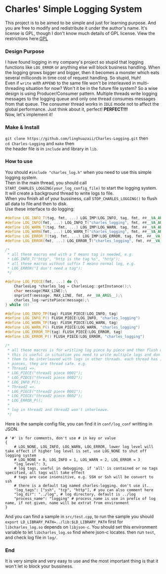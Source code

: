 # Charles' Simple Logging System
This project is to be aimed to be simple and just for learning purpose. And you are free to modify and redistribute it under the author's name. It's license is GPL, though I don't know much details of GPL license. View the restrictions here.[GPL](https://github.com/linghuazaii/Charles-Logging/blob/master/LICENSE)

### Design Purpose
I have found logging in my company's project so stupid that logging functions like `LOG_ERROR` or anything else will block business handling. When the logging grows bigger and bigger, then it becomes a monster which eats several milliconds in time cost of request handling. So stupid, Huh!   
Even if `write` with `APPEND` to the same file won't be interleaved in multi-threading situation for now? Won't it be in the future file system? So a wise design is using Producer/Consumer pattern. Multiple threads write logging messages to the logging queue and only one thread consumes messages from that queue. The consumer thread works in `IDLE` mode not to affect the global performance. Just think about it, perfect! **PERFECT!!!**  
Now, let's implement it!

### Make & Install
`git clone https://github.com/linghuazaii/Charles-Logging.git` then  
`cd Charles-Logging` and `make` then   
the header file is in `include` and library in `lib`. 

### How to use
You should `#include "charles_log.h"` when you need to use this simple logging system.  
Then in the main thread, you should call `START_CHARLES_LOGGING(your_log_config_file)` to start the logging system. It will create a background thread to write logs to file.  
When you finish all of your bussiness, call `STOP_CHARLES_LOGGING()` to flush all data to file and then to disk.  
Use these interface to do logging:  
```cpp
#define LOG_INFO_T(tag, fmt, ...) LOG_IMP(LOG_INFO, tag, fmt, ##__VA_ARGS__)
#define LOG_INFO(fmt, ...) LOG_INFO_T("charles_logging", fmt, ##__VA_ARGS__)
#define LOG_WARN_T(tag, fmt, ...) LOG_IMP(LOG_WARN, tag, fmt, ##__VA_ARGS__)
#define LOG_WARN(fmt, ...) LOG_WARN_T("charles_logging", fmt, ##__VA_ARGS__)
#define LOG_ERROR_T(tag, fmt, ...) LOG_IMP(LOG_ERROR, tag, fmt, ##__VA_ARGS__)
#define LOG_ERROR(fmt, ...) LOG_ERROR_T("charles_logging", fmt, ##__VA_ARGS__)

/* 
 * all these macros end with a T means tag is needed, e.g.
 * LOG_INFO_T("http", "http is the tag %s", "http");
 * all these macros without suffix T means normal log, e.g.
 * LOG_ERROR("I don't need a tag");
 */

#define LOG_PIECE(fmt, ...) do {\
    CharlesLog *charles_log = CharlesLog::getInstance();\
    char message[MAX_LINE];\
    snprintf(message, MAX_LINE, fmt, ##__VA_ARGS__);\
    charles_log->writePiece(message);\
} while (0)

#define LOG_INFO_TP(tag) FLUSH_PIECE(LOG_INFO, tag)
#define LOG_INFO_P() FLUSH_PIECE(LOG_INFO, "charles_logging")
#define LOG_WARN_TP(tag) FLUSH_PIECE(LOG_WARN, tag)
#define LOG_WARN_P() FLUSH_PIECE(LOG_WARN, "charles_logging")
#define LOG_ERROR_TP(tag) FLUSH_PIECE(LOG_ERROR, tag)
#define LOG_ERROR_P() FLUSH_PIECE(LOG_ERROR, "charles_logging")

/*
 * all these macros is for writling log piece by piece and then flush once.
 * this is useful in situation you need to write multiple logs and don't want
 * them to be interleaved with logs in other threads. each thread has it's own 
 * pieces, they are thread safe. e.g.
 * Thread1 =>. 
 * LOG_PIECE("thread1 piece 0001");
 * LOG_PIECE("thread1 piece 0002");
 * LOG_INFO_P();
 * Thread2 =>. 
 * LOG_PIECE("thread2 piece 0001");
 * LOG_PIECE("thread2 piece 0002");
 * LOG_ERROR_P();
 * 
 * log in thread1 and thread2 won't interleave.
 */
```
Here is the sample config file, you can find it in `conf/log_conf` writting in JSON.
```
# '#' is for comments, don't use # in key or value
{
    # LOG_NONE, LOG_INFO, LOG_WARN, LOG_ERROR, lower log level will take effect if higher log level is set, use LOG_NONE to shut off logging system
    # LOG_NONE = 0, LOG_INFO = 1, LOG_WARN = 2, LOG_ERROR = 3
    "log_level": 3,
    # log tags, useful in debugging. if 'all' is contained or no tags specified, all tags will take effect
    # tags are case insensitive, e.g. SSH or Ssh will be convert to ssh
    # there is a default tag named charles-logging. don't use it.
    "log_tags": ["ssh", "tcp", "http"], # you can also comment here
    "log_dir": "../log", # log directory, default is ../log
    "process_name": "logging" # process_name is use in prefix of log name, if not given, name will be extrat from environment
}
```
And you can find a sample in `src/test.cpp`, to run the sample you should `export LD_LIBRARY_PATH=../lib:$LD_LIBRARY_PATH` first for `libcharles_log.so` depends on `libjson-c`. You should set this environment variable to let `libcharles_log.so` find where json-c locates. then run `test`, and check log file in `log/`.

### End
It is very simple and very easy to use and the most important thing is that it won't let io block your bussiness.
